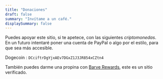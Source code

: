 ```yaml
---
title: "Donaciones"
draft: false
summary: "Invítame a un café."
displaySummary: false
---
```


Puedes apoyar este sitio, si te apetece, con las siguientes
*criptomonedas*. En un futuro intentaré poner una cuenta de PayPal o
algo por el estilo, para que sea más accesible.

Dogecoin
:   `DCciftrDgYjxAEv7DGxZ1J3JR854xCZtn4`

También puedes darme una propina con [Barve
Rewards](https://brave.com/es/brave-rewards/), este es un sitio
verificado.
